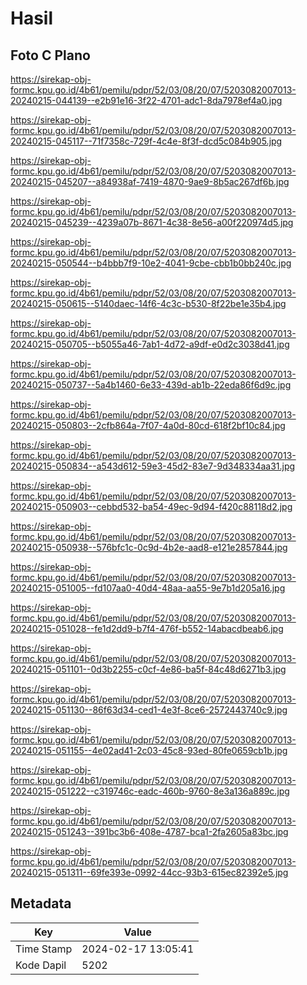 # Hasil

## Foto C Plano

https://sirekap-obj-formc.kpu.go.id/4b61/pemilu/pdpr/52/03/08/20/07/5203082007013-20240215-044139--e2b91e16-3f22-4701-adc1-8da7978ef4a0.jpg

https://sirekap-obj-formc.kpu.go.id/4b61/pemilu/pdpr/52/03/08/20/07/5203082007013-20240215-045117--71f7358c-729f-4c4e-8f3f-dcd5c084b905.jpg

https://sirekap-obj-formc.kpu.go.id/4b61/pemilu/pdpr/52/03/08/20/07/5203082007013-20240215-045207--a84938af-7419-4870-9ae9-8b5ac267df6b.jpg

https://sirekap-obj-formc.kpu.go.id/4b61/pemilu/pdpr/52/03/08/20/07/5203082007013-20240215-045239--4239a07b-8671-4c38-8e56-a00f220974d5.jpg

https://sirekap-obj-formc.kpu.go.id/4b61/pemilu/pdpr/52/03/08/20/07/5203082007013-20240215-050544--b4bbb7f9-10e2-4041-9cbe-cbb1b0bb240c.jpg

https://sirekap-obj-formc.kpu.go.id/4b61/pemilu/pdpr/52/03/08/20/07/5203082007013-20240215-050615--5140daec-14f6-4c3c-b530-8f22be1e35b4.jpg

https://sirekap-obj-formc.kpu.go.id/4b61/pemilu/pdpr/52/03/08/20/07/5203082007013-20240215-050705--b5055a46-7ab1-4d72-a9df-e0d2c3038d41.jpg

https://sirekap-obj-formc.kpu.go.id/4b61/pemilu/pdpr/52/03/08/20/07/5203082007013-20240215-050737--5a4b1460-6e33-439d-ab1b-22eda86f6d9c.jpg

https://sirekap-obj-formc.kpu.go.id/4b61/pemilu/pdpr/52/03/08/20/07/5203082007013-20240215-050803--2cfb864a-7f07-4a0d-80cd-618f2bf10c84.jpg

https://sirekap-obj-formc.kpu.go.id/4b61/pemilu/pdpr/52/03/08/20/07/5203082007013-20240215-050834--a543d612-59e3-45d2-83e7-9d348334aa31.jpg

https://sirekap-obj-formc.kpu.go.id/4b61/pemilu/pdpr/52/03/08/20/07/5203082007013-20240215-050903--cebbd532-ba54-49ec-9d94-f420c88118d2.jpg

https://sirekap-obj-formc.kpu.go.id/4b61/pemilu/pdpr/52/03/08/20/07/5203082007013-20240215-050938--576bfc1c-0c9d-4b2e-aad8-e121e2857844.jpg

https://sirekap-obj-formc.kpu.go.id/4b61/pemilu/pdpr/52/03/08/20/07/5203082007013-20240215-051005--fd107aa0-40d4-48aa-aa55-9e7b1d205a16.jpg

https://sirekap-obj-formc.kpu.go.id/4b61/pemilu/pdpr/52/03/08/20/07/5203082007013-20240215-051028--fe1d2dd9-b7f4-476f-b552-14abacdbeab6.jpg

https://sirekap-obj-formc.kpu.go.id/4b61/pemilu/pdpr/52/03/08/20/07/5203082007013-20240215-051101--0d3b2255-c0cf-4e86-ba5f-84c48d6271b3.jpg

https://sirekap-obj-formc.kpu.go.id/4b61/pemilu/pdpr/52/03/08/20/07/5203082007013-20240215-051130--86f63d34-ced1-4e3f-8ce6-2572443740c9.jpg

https://sirekap-obj-formc.kpu.go.id/4b61/pemilu/pdpr/52/03/08/20/07/5203082007013-20240215-051155--4e02ad41-2c03-45c8-93ed-80fe0659cb1b.jpg

https://sirekap-obj-formc.kpu.go.id/4b61/pemilu/pdpr/52/03/08/20/07/5203082007013-20240215-051222--c319746c-eadc-460b-9760-8e3a136a889c.jpg

https://sirekap-obj-formc.kpu.go.id/4b61/pemilu/pdpr/52/03/08/20/07/5203082007013-20240215-051243--391bc3b6-408e-4787-bca1-2fa2605a83bc.jpg

https://sirekap-obj-formc.kpu.go.id/4b61/pemilu/pdpr/52/03/08/20/07/5203082007013-20240215-051311--69fe393e-0992-44cc-93b3-615ec82392e5.jpg


## Metadata

| Key        | Value               |
| ---------- | ------------------- |
| Time Stamp | 2024-02-17 13:05:41 |
| Kode Dapil | 5202                |



